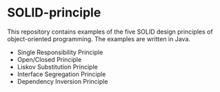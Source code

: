 # SOLID-principle

This repository contains examples of the five SOLID design principles of object-oriented programming. The examples are written in Java.

- Single Responsibility Principle
- Open/Closed Principle
- Liskov Substitution Principle
- Interface Segregation Principle
- Dependency Inversion Principle
